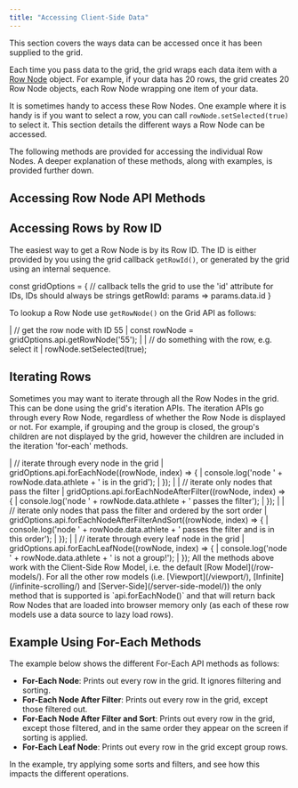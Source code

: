 ```yaml
---
title: "Accessing Client-Side Data"
---
```


This section covers the ways data can be accessed once it has been supplied to the grid.

Each time you pass data to the grid, the grid wraps each data item with a [Row Node](/row-object/) object. For example, if your data has 20 rows, the grid creates 20 Row Node objects, each Row Node wrapping one item of your data.

It is sometimes handy to access these Row Nodes. One example where it is handy is if you want to select a row, you can call `rowNode.setSelected(true)` to select it. This section details the different ways a Row Node can be accessed.

The following methods are provided for accessing the individual Row Nodes. A deeper explanation of these methods, along with examples, is provided further down.

## Accessing Row Node API Methods

<api-documentation source='grid-api/api.json' section="rowNodes"></api-documentation>

## Accessing Rows by Row ID

The easiest way to get a Row Node is by its Row ID. The ID is either provided by you using the grid callback `getRowId()`, or generated by the grid using an internal sequence.


<snippet>
const gridOptions = {
    // callback tells the grid to use the 'id' attribute for IDs, IDs should always be strings
    getRowId: params => params.data.id
}
</snippet>

To lookup a Row Node use `getRowNode()` on the Grid API as follows:

<snippet>
| // get the row node with ID 55
| const rowNode = gridOptions.api.getRowNode('55');
|
| // do something with the row, e.g. select it
| rowNode.setSelected(true);
</snippet>

## Iterating Rows

Sometimes you may want to iterate through all the Row Nodes in the grid. This can be done using the grid's iteration APIs. The iteration APIs go through every Row Node, regardless of whether the Row Node is displayed or not. For example, if grouping and the group is closed, the group's children are not displayed by the grid, however the children are included in the iteration 'for-each' methods.

<snippet>
| // iterate through every node in the grid
| gridOptions.api.forEachNode((rowNode, index) => {
|     console.log('node ' + rowNode.data.athlete + ' is in the grid');
| });
|
| // iterate only nodes that pass the filter
| gridOptions.api.forEachNodeAfterFilter((rowNode, index) => {
|     console.log('node ' + rowNode.data.athlete + ' passes the filter');
| });
|
| // iterate only nodes that pass the filter and ordered by the sort order
| gridOptions.api.forEachNodeAfterFilterAndSort((rowNode, index) => {
|     console.log('node ' + rowNode.data.athlete + ' passes the filter and is in this order');
| });
|
| // iterate through every leaf node in the grid
| gridOptions.api.forEachLeafNode((rowNode, index) => {
|     console.log('node ' + rowNode.data.athlete + ' is not a group!');
| });
</snippet>

<note>
All the methods above work with the Client-Side Row Model, i.e. the default [Row Model](/row-models/).
For all the other row models (i.e. [Viewport](/viewport/),
[Infinite](/infinite-scrolling/) and [Server-Side](/server-side-model/)) the only method
that is supported is `api.forEachNode()` and that will return back Row Nodes that are loaded into
browser memory only (as each of these row models use a data source to lazy load rows).
</note>

## Example Using For-Each Methods

The example below shows the different For-Each API methods as follows:

- **For-Each Node**: Prints out every row in the grid. It ignores filtering and sorting.
- **For-Each Node After Filter**: Prints out every row in the grid, except those filtered out.
- **For-Each Node After Filter and Sort**: Prints out every row in the grid, except those filtered,
    and in the same order they appear on the screen if sorting is applied.
- **For-Each Leaf Node**: Prints out every row in the grid except group rows.


In the example, try applying some sorts and filters, and see how this impacts the different operations.

<grid-example title='Using For-Each' name='using-for-each' type='generated' options='{ "enterprise": true, "modules": ["clientside",  "menu", "setfilter", "rowgrouping"], "exampleHeight": 590 }'></grid-example>

